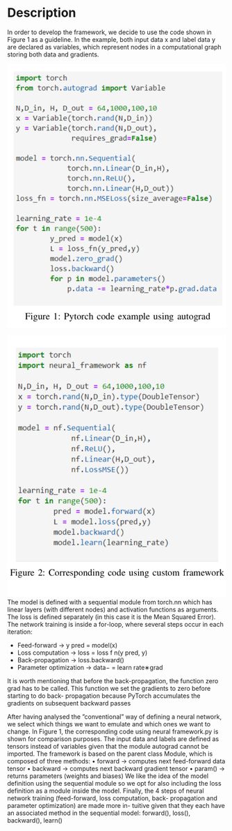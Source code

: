 ﻿# **Description**
In order to develop the framework, we decide to use the code shown in Figure 1 as a guideline. In the example, both input data x and label data y are declared as variables, which represent nodes in a computational graph storing both data and gradients.

![pytorch-figure](pytorch-figure.png)


![our-figure](our-figure.png)
The model is defined with a sequential module from torch.nn which has linear layers (with different nodes) and activation functions as arguments. The loss is defined separately (in this case it is the Mean Squared Error). The network training is inside a for-loop, where several steps occur in each iteration:
*  Feed-forward → y pred = model(x)
*  Loss computation → loss = loss f n(y pred, y)
*  Back-propagation → loss.backward()
*  Parameter optimization → data− = learn rate∗grad

It is worth mentioning that before the back-propagation, the function zero grad has to be called. This function we set the gradients to zero before starting to do back- propagation because PyTorch accumulates the gradients on subsequent backward passes



After having analysed the ”conventional” way of defining a neural network, we select which things we want to emulate and which ones we want to change. In Figure 1, the corresponding code using neural framework.py is shown for comparison purposes. The input data and labels are defined as tensors instead of variables given that the module autograd cannot be imported.
The framework is based on the parent class Module, which is composed of three methods:
• forward → computes next feed-forward data tensor
• backward → computes next backward gradient tensor
• param() → returns parameters (weights and biases)
We like the idea of the model definition using the sequential module so we opt for also including the loss definition as a module inside the model. Finally, the 4 steps of neural network training (feed-forward, loss computation, back- propagation and parameter optimization) are made more in- tuitive given that they each have an associated method in the sequential model: forward(), loss(), backward(), learn()